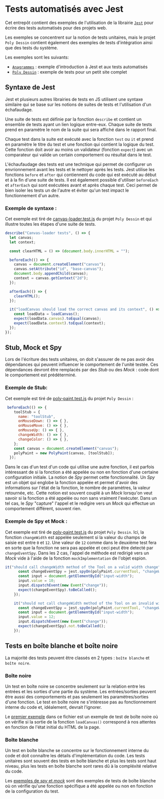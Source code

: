 # Tests automatisés avec Jest

Cet entrepôt contient des exemples de l'utilisation de la librairie [`Jest`](https://jestjs.io/) pour écrire des tests automatisés pour des projets web.

Les exemples se concentrent sur la notion de tests unitaires, mais le projet `Poly Dessin` contient également des exemples de tests d'intégration ainsi que des tests du système.

Les exemples sont les suivants:
- [`Anagrammes`](./anagram/README.MD) : exemple d'introduction à Jest et aux tests automatisés
- [`Poly Dessin`](./polydessin/README.MD) : exemple de tests pour un petit site complet

## Syntaxe de Jest

Jest et plusieurs autres librairies de tests en JS utilisent une syntaxe similaire qui se base sur les notions de suites de tests et l'utilisation d'un échafaudage.

Une suite de tests est définie par la fonction `describe` et contient un ensemble de tests ayant un lien logique entre-eux. Chaque suite de tests prend en paramètre le nom de la suite qui sera affiché dans le rapport final.

Chaque test dans la suite est exécuté avec la fonction `test` ou `it` et prend en paramètre le titre du test et une fonction qui contient la logique du test. Cette fonction doit avoir au moins un validateur (fonction `expect`) avec un comparateur qui valide un certain comportement ou résultat dans le test.

L'échaufaudage des tests est une technique qui permet de configurer un envrionnement avant les tests et le nettoyer après les tests. Jest utilise les fonctions `before` et `after` qui contiennent du code qui est exécuté au début et à la fin d'une suite de tests. Il est également possible d'utiliser `beforeEach` et `afterEach` qui sont exécutées avant et après chaque test. Ceci permet de bien isoler les tests un de l'autre et éviter qu'un test impact le fonctionnement d'un autre.

### Exemple  de syntaxe :

Cet exemple est tiré de [canvas-loader.test.js](./polydessin/tests/canvas-loader.test.js) du projet `Poly Dessin` et qui illustre toutes les étapes d'une suite de tests.

```js
describe("Canvas-loader tests", () => {
  let canvas;
  let context;

  const clearHTML = () => (document.body.innerHTML = "");

  beforeEach(() => {
    canvas = document.createElement("canvas");
    canvas.setAttribute("id", "base-canvas");
    document.body.appendChild(canvas);
    context = canvas.getContext("2d");
  });

  afterEach(() => {
    clearHTML();
  });

  it("loadCanvas should load the correct canvas and its context", () => {
    const loadData = loadCanvas();
    expect(loadData.canvas).toEqual(canvas);
    expect(loadData.context).toEqual(context);
  });
});
```

## Stub, Mock et Spy

Lors de l'écriture des tests unitaires, on doit s'assurer de ne pas avoir des dépendances qui peuvent influencer le comportement de l'unité testée. Ces dépendances devront être remplacés par des _Stub_  ou des _Mock_ : code dont le comportement est prédéterminé.
### Exemple de Stub:

Cet exemple est tiré de [poly-paint.test.js](./polydessin/tests/poly-pain.test.js) du projet `Poly Dessin` :

```js
 beforeEach(() => {
    toolStub = {
      name: "toolStub",
      onMouseDown: () => { },
      onMouseMove: () => { },
      onMouseUp: () => { },
      changeWidth: () => { },
      changeColor: () => { },
    };
    const canvas = document.createElement("canvas");
    polyPaint = new PolyPaint(canvas, [toolStub]);
  });
```

Dans le cas d'un test d'un code qui utilise une autre fonction, il est parfois intéressant de si la fonction a été appelée ou non en fonction d'une certaine configuration initiale. La notion de _Spy_ permet cette fonctionnalité. Un _Spy_ est un objet qui englobe la fonction appelée et permet d'avoir des informations sur l'état de la fonction, le nombre de paramètres, la valeur retournée, etc. Cette notion est souvent couplé à un _Mock_ lorsqu'on veut savoir si la fonction a été appelée ou non sans vraiment l'exécuter. Dans un tel cas, le _Spy_ "capture" l'appel et le redigire vers un _Mock_ qui effectue un comportement différent, souvent rien.

### Exemple de Spy et Mock :
Cet exemple est tiré de [poly-paint.test.js](./polydessin/tests/poly-pain.test.js) du projet `Poly Dessin`. Ici, la fonction `changeWidth` est appelée seulement si la valeur du champs de saisie est entre `0` et `12`. Une valeur de `12` comme dans le deuxième test fera en sorte que la fonction ne sera pas appelée et ceci peut être detecté par `changeEventSpy`. Dans les 2 cas, l'appel de méthode est redirigé vers un _Mock_ vide à l'aide de la fonction `mockImplementation` de l'objet espion.

```js
it("should call changeWidth method of the Tool on a valid width change", () => {
      const changeEventSpy = jest.spyOn(polyPaint.currentTool, "changeWidth").mockImplementation(() => { });
      const input = document.getElementById("input-width");
      input.value = 10;
      input.dispatchEvent(new Event("change"));
      expect(changeEventSpy).toBeCalled();
    });

    it("should not call changeWidth method of the Tool on an invalid width change", () => {
      const changeEventSpy = jest.spyOn(polyPaint.currentTool, "changeWidth").mockImplementation(() => { });
      const input = document.getElementById("input-width");
      input.value = 12;
      input.dispatchEvent(new Event("change"));
      expect(changeEventSpy).not.toBeCalled();
    });
```

## Tests en boîte blanche et boîte noire

La majorité des tests peuvent être classés en 2 types : `boîte blanche` et `boîte noire`. 

### Boîte noire

Un test en boîte noire se concentre seulement sur la relation entre les entrées et les sorties d'une partie du système. Les entrées/sorties peuvent être aussi des comportements et pas seulement les paramètres/sorties d'une fonction. Le test en boîte noire ne s'intéresse pas au fonctionnement interne du code et, idéalement, devrait l'ignorer. 

Le [premier exemple](#exemple-de-syntaxe) dans ce fichier est un exemple de test de boîte noire où on vérifie si la sortie de la fonction `loadCanvas()` correspond à nos attentes en fonction de l'état initial du HTML de la page.

### Boîte blanche

Un test en boîte blanche se concentre sur le fonctionnement interne du code et doit connaître les détails d'implémentation du code. Les tests unitaires sont souvent des tests en boîte blanche et plus les tests sont haut niveau, plus les tests en boîte blanche sont rares dû à la compléxité relative du code.

Les [exemples de _spy_ et _mock_](#exemple-de-spy-et-mock) sont des exemples de tests de boîte blanche où on vérifie qu'une fonction spécifique a été appelée ou non en fonction de la configuration du test.